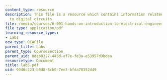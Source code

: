 ```yaml
---
content_type: resource
description: This file is a resource which contains information related to introduction
  to digital circuits.
file: /media/courses/6-091-hands-on-introduction-to-electrical-engineering-lab-skills-january-iap-2008/90d6c223b0d88cb07ee3bfda78352d49_lab5.pdf
file_type: application/pdf
learning_resource_types:
- Labs
ocw_type: OCWFile
parent_title: Labs
parent_type: CourseSection
parent_uid: 8deb8327-445d-af7e-fe3a-e53957d9bdaa
resourcetype: Document
title: lab5.pdf
uid: 90d6c223-b0d8-8cb0-7ee3-bfda78352d49
---
```

